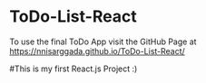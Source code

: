 # ToDo-List-React

To use the final ToDo App visit the GitHub Page at https://nnisarggada.github.io/ToDo-List-React/

#This is my first React.js Project :)
